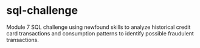 # sql-challenge
Module 7 SQL challenge using newfound skills to analyze historical credit card transactions and consumption patterns to identify possible fraudulent transactions.
